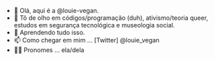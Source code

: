 - 👋   Olá, aqui é a @louie-vegan. 
- 👀   Tô de olho em códigos/programação (duh), ativismo/teoria queer, estudos em segurança tecnológica e museologia social.
- 🌱   Aprendendo tudo isso.
- 📫   Como chegar em mim ... [Twitter] @louie_vegan
- 🏳️‍⚧️  Pronomes ... ela/dela

<!---
louie-vegan/louie-vegan is a ✨ special ✨ repository because its `README.md` (this file) appears on your GitHub profile.
You can click the Preview link to take a look at your changes.
--->
